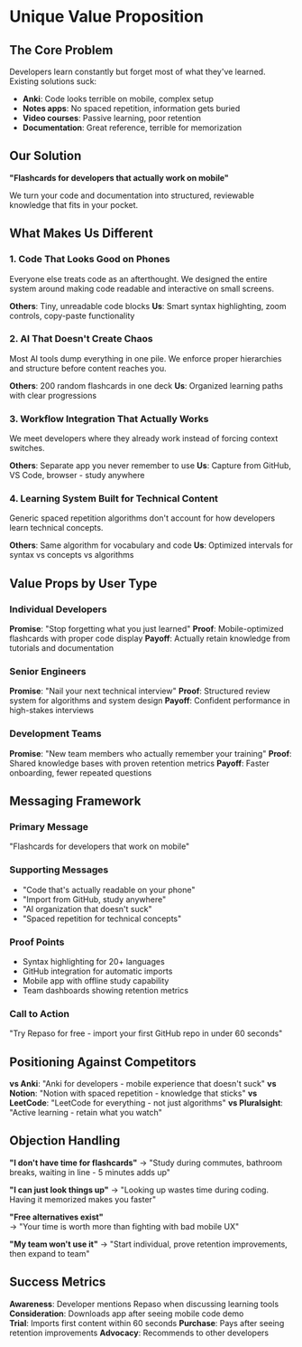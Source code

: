 # Unique Value Proposition

## The Core Problem

Developers learn constantly but forget most of what they've learned. Existing solutions suck:

- **Anki**: Code looks terrible on mobile, complex setup
- **Notes apps**: No spaced repetition, information gets buried
- **Video courses**: Passive learning, poor retention
- **Documentation**: Great reference, terrible for memorization

## Our Solution

**"Flashcards for developers that actually work on mobile"**

We turn your code and documentation into structured, reviewable knowledge that fits in your pocket.

## What Makes Us Different

### 1. Code That Looks Good on Phones
Everyone else treats code as an afterthought. We designed the entire system around making code readable and interactive on small screens.

**Others**: Tiny, unreadable code blocks
**Us**: Smart syntax highlighting, zoom controls, copy-paste functionality

### 2. AI That Doesn't Create Chaos  
Most AI tools dump everything in one pile. We enforce proper hierarchies and structure before content reaches you.

**Others**: 200 random flashcards in one deck
**Us**: Organized learning paths with clear progressions

### 3. Workflow Integration That Actually Works
We meet developers where they already work instead of forcing context switches.

**Others**: Separate app you never remember to use
**Us**: Capture from GitHub, VS Code, browser - study anywhere

### 4. Learning System Built for Technical Content
Generic spaced repetition algorithms don't account for how developers learn technical concepts.

**Others**: Same algorithm for vocabulary and code
**Us**: Optimized intervals for syntax vs concepts vs algorithms

## Value Props by User Type

### Individual Developers
**Promise**: "Stop forgetting what you just learned"
**Proof**: Mobile-optimized flashcards with proper code display
**Payoff**: Actually retain knowledge from tutorials and documentation

### Senior Engineers  
**Promise**: "Nail your next technical interview"
**Proof**: Structured review system for algorithms and system design
**Payoff**: Confident performance in high-stakes interviews

### Development Teams
**Promise**: "New team members who actually remember your training"
**Proof**: Shared knowledge bases with proven retention metrics
**Payoff**: Faster onboarding, fewer repeated questions

## Messaging Framework

### Primary Message
"Flashcards for developers that work on mobile"

### Supporting Messages
- "Code that's actually readable on your phone"
- "Import from GitHub, study anywhere"  
- "AI organization that doesn't suck"
- "Spaced repetition for technical concepts"

### Proof Points
- Syntax highlighting for 20+ languages
- GitHub integration for automatic imports  
- Mobile app with offline study capability
- Team dashboards showing retention metrics

### Call to Action
"Try Repaso for free - import your first GitHub repo in under 60 seconds"

## Positioning Against Competitors

**vs Anki**: "Anki for developers - mobile experience that doesn't suck"
**vs Notion**: "Notion with spaced repetition - knowledge that sticks"
**vs LeetCode**: "LeetCode for everything - not just algorithms"
**vs Pluralsight**: "Active learning - retain what you watch"

## Objection Handling

**"I don't have time for flashcards"**
→ "Study during commutes, bathroom breaks, waiting in line - 5 minutes adds up"

**"I can just look things up"**
→ "Looking up wastes time during coding. Having it memorized makes you faster"

**"Free alternatives exist"**  
→ "Your time is worth more than fighting with bad mobile UX"

**"My team won't use it"**
→ "Start individual, prove retention improvements, then expand to team"

## Success Metrics

**Awareness**: Developer mentions Repaso when discussing learning tools
**Consideration**: Downloads app after seeing mobile code demo  
**Trial**: Imports first content within 60 seconds
**Purchase**: Pays after seeing retention improvements
**Advocacy**: Recommends to other developers